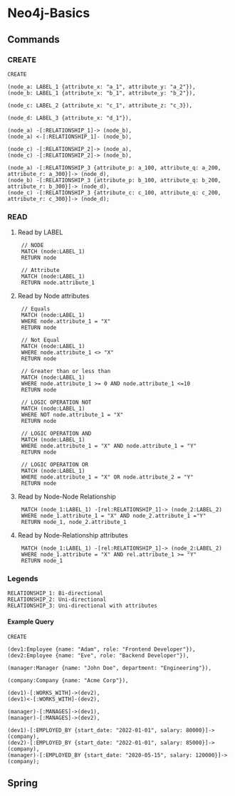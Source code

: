 # Neo4j-Basics

## Commands

### CREATE

    CREATE 
    
    (node_a: LABEL_1 {attribute_x: "a_1", attribute_y: "a_2"}),
    (node_b: LABEL_1 {attribute_x: "b_1", attribute_y: "b_2"}),

    (node_c: LABEL_2 {attribute_x: "c_1", attribute_z: "c_3}),

    (node_d: LABEL_3 {attribute_x: "d_1"}),

    (node_a) -[:RELATIONSHIP_1]-> (node_b),
    (node_a) <-[:RELATIONSHIP_1]- (node_b),

    (node_c) -[:RELATIONSHIP_2]-> (node_a),
    (node_c) -[:RELATIONSHIP_2]-> (node_b),

    (node_a) -[:RELATIONSHIP_3 {attribute_p: a_100, attribute_q: a_200, attribute_r: a_300}]-> (node_d),
    (node_b) -[:RELATIONSHIP_3 {attribute_p: b_100, attribute_q: b_200, attribute_r: b_300}]-> (node_d),
    (node_c) -[:RELATIONSHIP_3 {attribute_c: c_100, attribute_q: c_200, attribute_r: c_300}]-> (node_d);

### READ

1. Read by LABEL

        // NODE
        MATCH (node:LABEL_1) 
        RETURN node

        // Attribute
        MATCH (node:LABEL_1) 
        RETURN node.attribute_1

2. Read by Node attributes

        // Equals
        MATCH (node:LABEL_1)
        WHERE node.attribute_1 = "X"
        RETURN node
    
        // Not Equal
        MATCH (node:LABEL_1)
        WHERE node.attribute_1 <> "X"
        RETURN node

        // Greater than or less than
        MATCH (node:LABEL_1)
        WHERE node.attribute_1 >= 0 AND node.attribute_1 <=10
        RETURN node

        // LOGIC OPERATION NOT
        MATCH (node:LABEL_1)
        WHERE NOT node.attribute_1 = "X"
        RETURN node

        // LOGIC OPERATION AND
        MATCH (node:LABEL_1)
        WHERE node.attribute_1 = "X" AND node.attribute_1 = "Y"
        RETURN node

        // LOGIC OPERATION OR
        MATCH (node:LABEL_1)
        WHERE node.attribute_1 = "X" OR node.attribute_2 = "Y"
        RETURN node

3. Read by Node-Node Relationship

        MATCH (node_1:LABEL_1) -[rel:RELATIONSHIP_1]-> (node_2:LABEL_2)
        WHERE node_1.attribute_1 = "X" AND node_2.attribute_1 ="Y"
        RETURN node_1, node_2.attribute_1

4. Read by Node-Relationship attributes

        MATCH (node_1:LABEL_1) -[rel:RELATIONSHIP_1]-> (node_2:LABEL_2)
        WHERE node_1.attribute = "X" AND rel.attribute_1 >= "Y"
        RETURN node_1


### Legends

    RELATIONSHIP_1: Bi-directional
    RELATIONSHIP_2: Uni-directional
    RELATIONSHIP_3: Uni-directional with attributes

#### Example Query

    CREATE

    (dev1:Employee {name: "Adam", role: "Frontend Developer"}),
    (dev2:Employee {name: "Eve", role: "Backend Developer"}),

    (manager:Manager {name: "John Doe", department: "Engineering"}),

    (company:Company {name: "Acme Corp"}),

    (dev1)-[:WORKS_WITH]->(dev2),
    (dev1)<-[:WORKS_WITH]-(dev2),

    (manager)-[:MANAGES]->(dev1),
    (manager)-[:MANAGES]->(dev2),

    (dev1)-[:EMPLOYED_BY {start_date: "2022-01-01", salary: 80000}]->(company),
    (dev2)-[:EMPLOYED_BY {start_date: "2022-01-01", salary: 85000}]->(company),
    (manager)-[:EMPLOYED_BY {start_date: "2020-05-15", salary: 120000}]->(company);


## Spring
